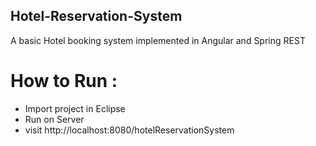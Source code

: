## Hotel-Reservation-System
A basic Hotel booking system implemented in Angular and Spring REST

# How to Run : 
+ Import project in Eclipse
+ Run on Server
+ visit http://localhost:8080/hotelReservationSystem
